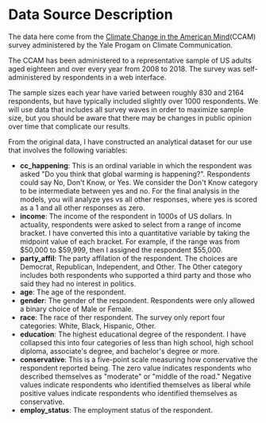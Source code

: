 # Data Source Description

The data here come from the [Climate Change in the American Mind](https://climatecommunication.yale.edu/visualizations-data/americans-climate-views/)(CCAM) survey administered by the Yale Progam on Climate Communication.

The CCAM has been administered to a representative sample of US adults aged eighteen and over every year from 2008 to 2018. The survey was self-administered by respondents in a web interface. 

The sample sizes each year have varied between roughly 830 and 2164 respondents, but have typically included slightly over 1000 respondents. We will use data that includes all survey waves in order to maximize sample size, but you should be aware that there may be changes in public opinion over time that complicate our results.

From the original data, I have constructed an analytical dataset for our use that involves the following variables:

* **cc_happening**: This is an ordinal variable in which the respondent was asked "Do you think that global warming is happening?". Respondents could say No, Don't Know, or Yes. We consider the Don't Know category to be intermediate between yes and no. For the final analysis in the models, you will analyze yes vs all other responses, where yes is scored as a 1 and all other responses as zero.
* **income**: The income of the respondent in 1000s of US dollars. In actuality, respondents were asked to select from a range of income bracket. I have converted this into a quantitative variable by taking the midpoint value of each bracket. For example, if the range was from $50,000 to $59,999, then I assigned the respondent $55,000.
* **party_affil**: The party affilation of the respondent. The choices are Democrat, Republican, Independent, and Other. The Other category includes both respondents who supported a third party and those who said they had no interest in politics.
* **age**: The age of the respondent.
* **gender**: The gender of the respondent. Respondents were only allowed a binary choice of Male or Female. 
* **race**: The race of ther respondent. The survey only report four categories: White, Black, Hispanic, Other.
* **education**: The highest educational degree of the respondent. I have collapsed this into four categories of less than high school, high school diploma, associate's degree, and bachelor's degree or more. 
* **conservative**: This is a five-point scale measuring how conservative the respondent reported being. The zero value indicates respondents who described themselves as "moderate" or "middle of the road." Negative values indicate respondents who identified themselves as liberal while positive values indicate respondents who identified themselves as conservative. 
* **employ_status**: The employment status of the respondent.